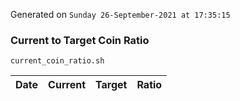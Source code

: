 Generated on `Sunday 26-September-2021 at 17:35:15`

### Current to Target Coin Ratio
`current_coin_ratio.sh`

Date|Current|Target|Ratio
---|---|---|---
